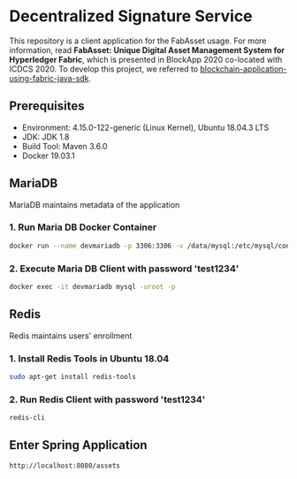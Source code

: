 # Decentralized Signature Service

This repository is a client application for the FabAsset usage. For more information, read **FabAsset: Unique Digital Asset Management System for Hyperledger Fabric**, which is presented in BlockApp 2020 co-located with ICDCS 2020. To develop this project, we referred to [blockchain-application-using-fabric-java-sdk](https://github.com/IBM/blockchain-application-using-fabric-java-sdk).

## Prerequisites
- Environment: 4.15.0-122-generic (Linux Kernel), Ubuntu 18.04.3 LTS
- JDK: JDK 1.8
- Build Tool: Maven 3.6.0
- Docker 19.03.1

## MariaDB

MariaDB maintains metadata of the application 

### 1. Run Maria DB Docker Container 

```bash
docker run --name devmariadb -p 3306:3306 -v /data/mysql:/etc/mysql/conf.d -e MYSQL_ROOT_PASSWORD=test1234 -e MYSQL_DATABASE=hyperledger -e MYSQL_USER=test02 -e MYSQL_PASSWORD=test1234 -d mariadb:10.4.5 --character-set-server=utf8mb4 --collation-server=utf8mb4_unicode_ci --innodb_large_prefix=ON
```

### 2. Execute Maria DB Client with password 'test1234' 
```bash
docker exec -it devmariadb mysql -uroot -p
```

## Redis

Redis maintains users' enrollment

### 1. Install Redis Tools in Ubuntu 18.04

```bash
sudo apt-get install redis-tools
```

### 2. Run Redis Client with password 'test1234'

```bash
redis-cli
```

## Enter Spring Application 
```bash
http://localhost:8080/assets
```

